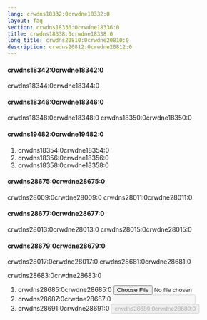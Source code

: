 ```yaml
---
lang: crwdns18332:0crwdne18332:0
layout: faq
section: crwdns18336:0crwdne18336:0
title: crwdns18338:0crwdne18338:0
long_title: crwdns20810:0crwdne20810:0
description: crwdns20812:0crwdne20812:0
---
```


#### crwdns18342:0crwdne18342:0
crwdns18344:0crwdne18344:0

#### crwdns18346:0crwdne18346:0
crwdns18348:0crwdne18348:0 crwdns18350:0crwdne18350:0

#### crwdns19482:0crwdne19482:0
1. crwdns18354:0crwdne18354:0
1. crwdns18356:0crwdne18356:0
1. crwdns18358:0crwdne18358:0

#### crwdns28675:0crwdne28675:0
crwdns28009:0crwdne28009:0 crwdns28011:0crwdne28011:0

#### crwdns28677:0crwdne28677:0
crwdns28013:0crwdne28013:0 crwdns28015:0crwdne28015:0

#### crwdns28679:0crwdne28679:0
crwdns28017:0crwdne28017:0 crwdns28681:0crwdne28681:0

crwdns28683:0crwdne28683:0
1. crwdns28685:0crwdne28685:0 <input id="file-input" class="form-control mb-2" type="file" onchange="loadRom(this.files[0])" />
1. crwdns28687:0crwdne28687:0 <input id="tid-input" class="form-control mb-2" type="text" maxlength="4" onchange="updateTid(this.value)" disabled />
1. crwdns28691:0crwdne28691:0 <input id="save" class="btn btn-secondary" type="button" value="crwdns28689:0crwdne28689:0" onclick="save()" disabled />

<script src="/assets/js/change-gba-tid.js"></script>
